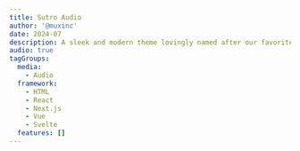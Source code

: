 ```yaml
---
title: Sutro Audio
author: '@muxinc'
date: 2024-07
description: A sleek and modern theme lovingly named after our favorite SF TV antenna, which is neither sleek nor modern.
audio: true
tagGroups:
  media: 
    - Audio
  framework:
    - HTML
    - React
    - Next.js
    - Vue
    - Svelte
  features: []
---
```


